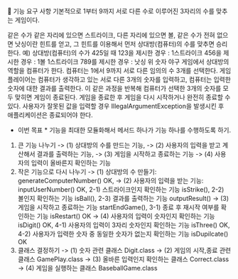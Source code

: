 🚀 기능 요구 사항
기본적으로 1부터 9까지 서로 다른 수로 이루어진 3자리의 수를 맞추는 게임이다.

같은 수가 같은 자리에 있으면 스트라이크, 다른 자리에 있으면 볼, 같은 수가 전혀 없으면 낫싱이란 힌트를 얻고, 그 힌트를 이용해서 먼저 상대방(컴퓨터)의 수를 맞추면 승리한다.
예) 상대방(컴퓨터)의 수가 425일 때
123을 제시한 경우 : 1스트라이크
456을 제시한 경우 : 1볼 1스트라이크
789를 제시한 경우 : 낫싱
위 숫자 야구 게임에서 상대방의 역할을 컴퓨터가 한다. 컴퓨터는 1에서 9까지 서로 다른 임의의 수 3개를 선택한다. 게임 플레이어는 컴퓨터가 생각하고 있는 서로 다른 3개의 숫자를 입력하고, 컴퓨터는 입력한 숫자에 대한 결과를 출력한다.
이 같은 과정을 반복해 컴퓨터가 선택한 3개의 숫자를 모두 맞히면 게임이 종료된다.
게임을 종료한 후 게임을 다시 시작하거나 완전히 종료할 수 있다.
사용자가 잘못된 값을 입력할 경우 IllegalArgumentException을 발생시킨 후 애플리케이션은 종료되어야 한다.
* 이번 목표 * 기능을 최대한 모듈화해서 메서드 하나가 기능 하나를 수행하도록 하기.
1. 큰 기능 나누기
    -> (1) 상대방의 수를 만드는 기능,
    -> (2) 사용자의 입력을 받고 계산해서 결과를 출력하는 기능,
    -> (3) 게임을 시작하고 종료하는 기능
    -> (4) 사용자의 입력이 올바른지 확인하는 기능
2. 작은 기능으로 다시 나누기
    -> (1) 상대방의 수 만들기: generateComputerNumber() OK,
    -> (2) 사용자의 입력을 받는 기능: inputUserNumber() OK,
        2-1) 스트라이크인지 확인하는 기능 isStrike(),
        2-2) 볼인지 확인하는 기능 isBall(),
        2-3) 결과를 출력하는 기능 outputResult()
    -> (3) 게임을 시작하고 종료하는 기능 startEndGame(),
        3-1) 종료 후 재시작 여부를 확인하는 기능 isRestart() OK
    -> (4) 사용자의 입력이 숫자인지 확인하는 기능 isDigit() OK,
        4-1) 사용자의 입력이 3자리 숫자인지 확인하는 기능 isThree() OK,
        4-2) 사용자가 입력한 숫자 중 동일한 숫자가 없는지 확인하는 기능
             isDupilcate() OK
3. 클래스 결정하기
    -> (1) 숫자 관련 클래스 Digit.class
    -> (2) 게임의 시작,종료 관련 클래스 GamePlay.class
    -> (3) 올바른 입력인지 확인하는 클래스 Correct.class
    -> (4) 게임을 실행하는 클래스 BaseballGame.class
   
   
    

    
